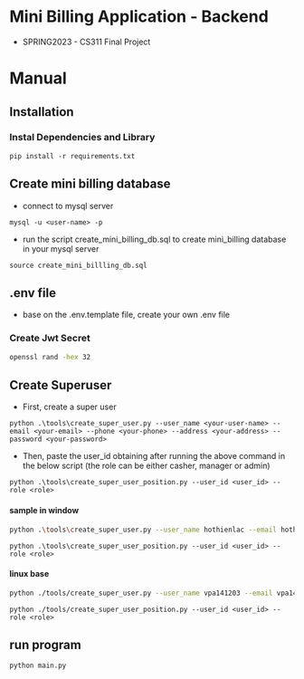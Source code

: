# Mini Billing Application - Backend
- SPRING2023 - CS311 Final Project

# Manual

## Installation
### Instal Dependencies and Library
```
pip install -r requirements.txt
```

## Create mini billing database 
- connect to mysql server
```
mysql -u <user-name> -p 
```
- run the script create_mini_billing_db.sql to create mini_billing database in your mysql server

```
source create_mini_billling_db.sql
```

## .env file
- base on the .env.template file, create your own .env file

### Create Jwt Secret

``` bash
openssl rand -hex 32
```

## Create Superuser

- First, create a super user
```
python .\tools\create_super_user.py --user_name <your-user-name> --email <your-email> --phone <your-phone> --address <your-address> --password <your-password>
```

- Then, paste the user_id obtaining after running the above command in the below script (the role can be either casher, manager or admin)

```
python .\tools\create_super_user_position.py --user_id <user_id> --role <role>

```
#### sample in window
``` bash
python .\tools\create_super_user.py --user_name hothienlac --email hothienlac@gmail.com --phone 0987654321 --address qwe.rty --password 123
```
```
python .\tools\create_super_user_position.py --user_id <user_id> --role <role>
```

#### linux base

``` bash
python ./tools/create_super_user.py --user_name vpa141203 --email vpa141203@gmail.com --phone 0123456789 --address ttu-plaza --password 123456
```

```
python ./tools/create_super_user_position.py --user_id <user_id> --role <role>
```

## run program
```
python main.py
```
